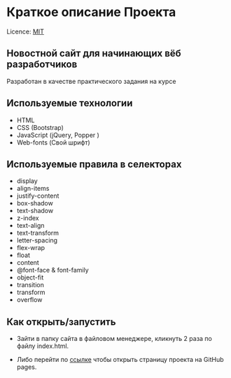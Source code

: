 # Краткое описание Проекта

Licence: [MIT](./license.md "Лицензия")

## Новостной сайт для начинающих вёб разработчиков

Разработан в качестве практического задания на курсе

## Используемые технологии

* HTML
* CSS (Bootstrap)
* JavaScript (jQuery, Popper )
* Web-fonts (Свой шрифт)

## Используемые правила в селекторах

* display
* align-items
* justify-content
* box-shadow
* text-shadow
* z-index
* text-align
* text-transform
* letter-spacing
* flex-wrap
* float
* content
* @font-face & font-family
* object-fit
* transition
* transform
* overflow

## Как открыть/запустить

- Зайти в папку сайта в файловом менеджере, кликнуть 2 раза по файлу index.html.

- Либо перейти по <a href="https://smart-skill.github.io/news-site/" target="_blank" title="Открыть GitHub page">ссылке</a> чтобы открыть страницу проекта на GitHub pages.